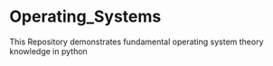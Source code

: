 # Operating_Systems
This Repository demonstrates fundamental operating system theory knowledge in python
